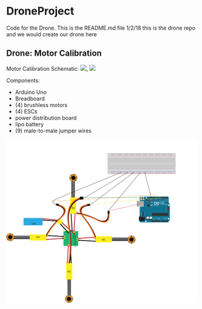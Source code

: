 # DroneProject
Code for the Drone.
This is the README.md file 1/2/18
this is the drone repo and we would create our drone here

## Drone: Motor Calibration
Motor Calibration Schematic: ![ ](DroneProject/calibration.ino), ![ ](DroneProject/calibration2.ino)

Components:
- Arduino Uno
- Breadboard
- (4) brushless motors
- (4) ESCs
- power distribution board
- lipo battery
- (9) male-to-male jumper wires

![ ](DroneSchematics/ACMMotorCalibrationSchematic.jpg)
